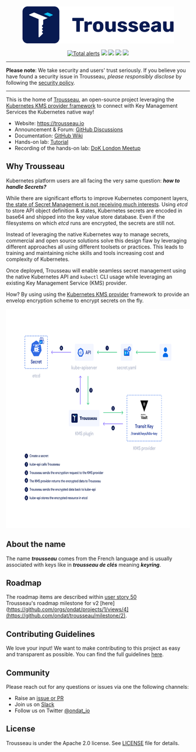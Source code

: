 
<p align="center">
    <img src="https://github.com/ondat/trousseau/blob/main/assets/logo-horizontal.png" >
</p>
<p align="center">
        <a href="https://lgtm.com/projects/g/ondat/trousseau/alerts/"><img alt="Total alerts" src="https://img.shields.io/lgtm/alerts/g/ondat/trousseau.svg?logo=lgtm&logoWidth=18"/></a>
      <a href="https://github.com/Trousseau-io/trousseau/actions/workflows/codeql-analysis.yml" alt="codeql">
        <img src="https://github.com/Trousseau-io/trousseau/actions/workflows/codeql-analysis.yml/badge.svg" /></a>
    <a href="https://github.com/ondat/trousseau/actions/workflows/e2e-on-pr.yml" alt="end-2-end build">
        <img src="https://github.com/ondat/trousseau/actions/workflows/e2e-on-pr.yml/badge.svg" /></a>
    <a href="https://bestpractices.coreinfrastructure.org/projects/5460" alt="CII Best Practices">
        <img src="https://bestpractices.coreinfrastructure.org/projects/5460/badge" /></a>
    <a href="https://github.com/ondat/trousseau/pkgs/container/trousseau" alt="pulled images">
        <img src="https://img.shields.io/badge/pulled%20images-14.7k-brightgreen" /></a>
</p>

-----

**Please note**: We take security and users' trust seriously. If you believe you have found a security issue in Trousseau, *please responsibly disclose* by following the [security policy](https://github.com/ondat/trousseau/security/policy). 

-----

This is the home of [Trousseau](https://trousseau.io), an open-source project leveraging the [Kubernetes KMS provider framework](https://kubernetes.io/docs/tasks/administer-cluster/kms-provider/) to connect with Key Management Services the Kubernetes native way! 

* Website: https://trousseau.io 
* Announcement & Forum: [GitHub Discussions](https://github.com/ondat/trousseau/discussions)
* Documentation: [GitHub Wiki](https://github.com/ondat/trousseau/wiki)
* Hands-on lab: [Tutorial](https://www.ondat.io/trousseau)
* Recording of the hands-on lab: [DoK London Meetup](https://www.youtube.com/watch?v=BldQHinAIYg) 

## Why Trousseau

Kubernetes platform users are all facing the very same question: ***how to handle Secrets?***  

While there are significant efforts to improve Kubernetes component layers, [the state of Secret Management is not receiving much interests](https://fosdem.org/2021/schedule/event/kubernetes_secret_management/). Using *etcd* to store API object definition & states, Kubernetes secrets are encoded in base64 and shipped into the key value store database.  Even if the filesystems on which *etcd* runs are encrypted, the secrets are still not.   

Instead of leveraging the native Kubernetes way to manage secrets, commercial and open source solutions solve this design flaw by leveraging different approaches all using different toolsets or practices. This leads to training and maintaining niche skills and tools increasing cost and complexity of Kubernetes. 

Once deployed, Trousseau will enable seamless secret management using the native Kubernetes API and ```kubectl``` CLI usage while leveraging an existing Key Management Service (KMS) provider.   

How? By using using the [Kubernetes KMS provider](https://kubernetes.io/docs/tasks/administer-cluster/kms-provider/) framework to provide an envelop encryption scheme to encrypt secrets on the fly.

<p align="center">
    <img src="https://github.com/ondat/trousseau/blob/main/assets/Ondat%20Diagram-w-all.png" height="600">
</p>

## About the name
The name ***trousseau*** comes from the French language and is usually associated with keys like in ***trousseau de clés*** meaning ***keyring***.

## Roadmap
The roadmap items are described within [user story 50](https://github.com/ondat/trousseau/issues/50)  
Trousseau's roadmap milestone for v2 [here](https://github.com/orgs/ondat/projects/1/views/4](https://github.com/ondat/trousseau/milestone/2).

## Contributing Guidelines
We love your input! We want to make contributing to this project as easy and transparent as possible. You can find the full guidelines [here](https://github.com/ondat/trousseau/blob/main/CONTRIBUTING.md).

## Community
Please reach out for any questions or issues via one the following channels:  
* Raise an [issue or PR](https://github.com/ondat/trousseau/issues)
* Join us on [Slack](https://storageos.slack.com/archives/C03CPK9EHJR) 
* Follow us on Twitter [@ondat_io](https://twitter.com/ondat_io)

## License
Trousseau is under the Apache 2.0 license. See [LICENSE](https://github.com/ondat/trousseau/blob/main/LICENSE) file for details.
